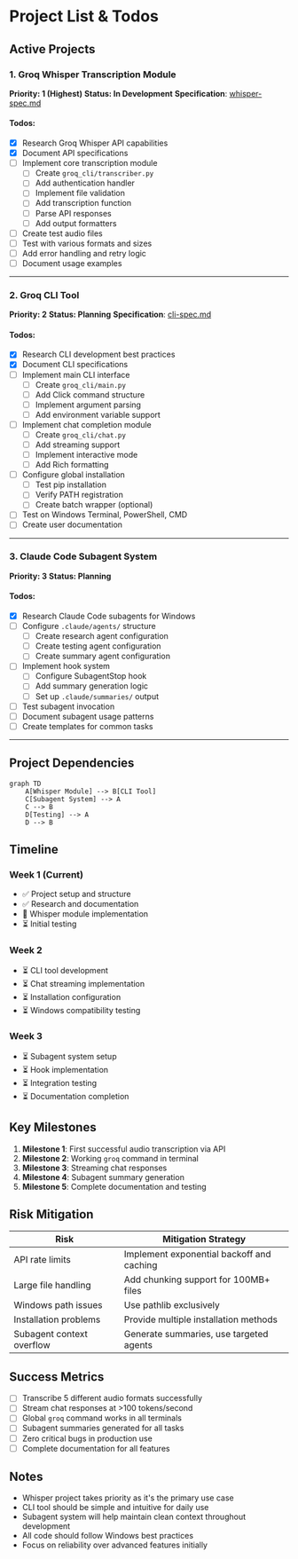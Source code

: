 # Project List & Todos

## Active Projects

### 1. Groq Whisper Transcription Module
**Priority: 1 (Highest)**
**Status: In Development**
**Specification**: [whisper-spec.md](whisper-spec.md)

#### Todos:
- [x] Research Groq Whisper API capabilities
- [x] Document API specifications
- [ ] Implement core transcription module
  - [ ] Create `groq_cli/transcriber.py`
  - [ ] Add authentication handler
  - [ ] Implement file validation
  - [ ] Add transcription function
  - [ ] Parse API responses
  - [ ] Add output formatters
- [ ] Create test audio files
- [ ] Test with various formats and sizes
- [ ] Add error handling and retry logic
- [ ] Document usage examples

---

### 2. Groq CLI Tool
**Priority: 2**
**Status: Planning**
**Specification**: [cli-spec.md](cli-spec.md)

#### Todos:
- [x] Research CLI development best practices
- [x] Document CLI specifications
- [ ] Implement main CLI interface
  - [ ] Create `groq_cli/main.py`
  - [ ] Add Click command structure
  - [ ] Implement argument parsing
  - [ ] Add environment variable support
- [ ] Implement chat completion module
  - [ ] Create `groq_cli/chat.py`
  - [ ] Add streaming support
  - [ ] Implement interactive mode
  - [ ] Add Rich formatting
- [ ] Configure global installation
  - [ ] Test pip installation
  - [ ] Verify PATH registration
  - [ ] Create batch wrapper (optional)
- [ ] Test on Windows Terminal, PowerShell, CMD
- [ ] Create user documentation

---

### 3. Claude Code Subagent System
**Priority: 3**
**Status: Planning**

#### Todos:
- [x] Research Claude Code subagents for Windows
- [ ] Configure `.claude/agents/` structure
  - [ ] Create research agent configuration
  - [ ] Create testing agent configuration
  - [ ] Create summary agent configuration
- [ ] Implement hook system
  - [ ] Configure SubagentStop hook
  - [ ] Add summary generation logic
  - [ ] Set up `.claude/summaries/` output
- [ ] Test subagent invocation
- [ ] Document subagent usage patterns
- [ ] Create templates for common tasks

---

## Project Dependencies

```mermaid
graph TD
    A[Whisper Module] --> B[CLI Tool]
    C[Subagent System] --> A
    C --> B
    D[Testing] --> A
    D --> B
```

## Timeline

### Week 1 (Current)
- ✅ Project setup and structure
- ✅ Research and documentation
- 🔄 Whisper module implementation
- ⏳ Initial testing

### Week 2
- ⏳ CLI tool development
- ⏳ Chat streaming implementation
- ⏳ Installation configuration
- ⏳ Windows compatibility testing

### Week 3
- ⏳ Subagent system setup
- ⏳ Hook implementation
- ⏳ Integration testing
- ⏳ Documentation completion

## Key Milestones

1. **Milestone 1**: First successful audio transcription via API
2. **Milestone 2**: Working `groq` command in terminal
3. **Milestone 3**: Streaming chat responses
4. **Milestone 4**: Subagent summary generation
5. **Milestone 5**: Complete documentation and testing

## Risk Mitigation

| Risk | Mitigation Strategy |
|------|-------------------|
| API rate limits | Implement exponential backoff and caching |
| Large file handling | Add chunking support for 100MB+ files |
| Windows path issues | Use pathlib exclusively |
| Installation problems | Provide multiple installation methods |
| Subagent context overflow | Generate summaries, use targeted agents |

## Success Metrics

- [ ] Transcribe 5 different audio formats successfully
- [ ] Stream chat responses at >100 tokens/second
- [ ] Global `groq` command works in all terminals
- [ ] Subagent summaries generated for all tasks
- [ ] Zero critical bugs in production use
- [ ] Complete documentation for all features

## Notes

- Whisper project takes priority as it's the primary use case
- CLI tool should be simple and intuitive for daily use
- Subagent system will help maintain clean context throughout development
- All code should follow Windows best practices
- Focus on reliability over advanced features initially